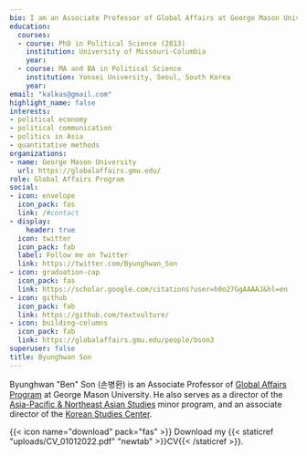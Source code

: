 ```yaml
---
bio: I am an Associate Professor of Global Affairs at George Mason University (Fairfax, VA).
education:
  courses:
  - course: PhD in Political Science (2013)
    institution: University of Missouri-Columbia
    year:
  - course: MA and BA in Political Science
    institution: Yonsei University, Seoul, South Korea
    year: 
email: "kalkas@gmail.com"
highlight_name: false
interests:
- political economy
- political communication
- politics in Asia
- quantitative methods
organizations:
- name: George Mason University 
  url: https://globalaffairs.gmu.edu/
role: Global Affairs Program
social:
- icon: envelope
  icon_pack: fas
  link: /#contact
- display:
    header: true
  icon: twitter
  icon_pack: fab
  label: Follow me on Twitter
  link: https://twitter.com/Byunghwan_Son
- icon: graduation-cap
  icon_pack: fas
  link: https://scholar.google.com/citations?user=h0o27GgAAAAJ&hl=en
- icon: github
  icon_pack: fab
  link: https://github.com/textvulture/
- icon: building-columns
  icon_pack: fab
  link: https://globalaffairs.gmu.edu/people/bson3
superuser: false
title: Byunghwan Son
---
```

Byunghwan "Ben" Son (손병환) is an Associate Professor of [Global Affairs Program](https://globalaffairs.gmu.edu/) at George Mason University. He also serves as a director of the [Asia-Pacific & Northeast Asian Studies](https://global.gmu.edu/programs/LA-MINOR-LA-APNS) minor program, and an associate director of the [Korean Studies Center](https://koreanstudiescenter.gmu.edu/).

{{< icon name="download" pack="fas" >}} Download my {{< staticref "uploads/CV_01012022.pdf" "newtab" >}}CV{{< /staticref >}}.
